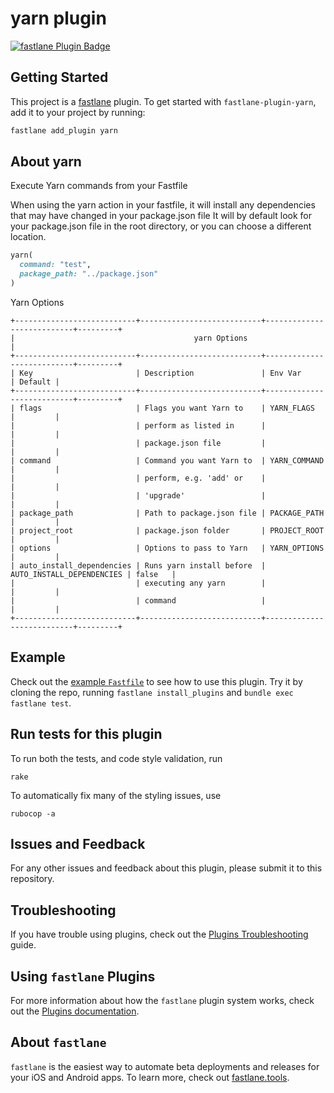 # yarn plugin

[![fastlane Plugin Badge](https://rawcdn.githack.com/fastlane/fastlane/master/fastlane/assets/plugin-badge.svg)](https://rubygems.org/gems/fastlane-plugin-yarn)

## Getting Started

This project is a [fastlane](https://github.com/fastlane/fastlane) plugin. To get started with `fastlane-plugin-yarn`, add it to your project by running:

```bash
fastlane add_plugin yarn
```

## About yarn

Execute Yarn commands from your Fastfile
 
When using the yarn action in your fastfile, it will install any dependencies that may have changed in your package.json file
It will by default look for your package.json file in the root directory, or you can choose a different location.
```ruby
yarn(
  command: "test",
  package_path: "../package.json"
)
```

Yarn Options

```
+---------------------------+---------------------------+---------------------------+---------+
|                                        yarn Options                                         |
+---------------------------+---------------------------+---------------------------+---------+
| Key                       | Description               | Env Var                   | Default |
+---------------------------+---------------------------+---------------------------+---------+
| flags                     | Flags you want Yarn to    | YARN_FLAGS                |         |
|                           | perform as listed in      |                           |         |
|                           | package.json file         |                           |         |
| command                   | Command you want Yarn to  | YARN_COMMAND              |         |
|                           | perform, e.g. 'add' or    |                           |         |
|                           | 'upgrade'                 |                           |         |
| package_path              | Path to package.json file | PACKAGE_PATH              |         |
| project_root              | package.json folder       | PROJECT_ROOT              |         |
| options                   | Options to pass to Yarn   | YARN_OPTIONS              |         |
| auto_install_dependencies | Runs yarn install before  | AUTO_INSTALL_DEPENDENCIES | false   |
|                           | executing any yarn        |                           |         |
|                           | command                   |                           |         |
+---------------------------+---------------------------+---------------------------+---------+
```

## Example

Check out the [example `Fastfile`](fastlane/Fastfile) to see how to use this plugin. Try it by cloning the repo, running `fastlane install_plugins` and `bundle exec fastlane test`.

## Run tests for this plugin

To run both the tests, and code style validation, run

```
rake
```

To automatically fix many of the styling issues, use
```
rubocop -a
```

## Issues and Feedback

For any other issues and feedback about this plugin, please submit it to this repository.

## Troubleshooting

If you have trouble using plugins, check out the [Plugins Troubleshooting](https://docs.fastlane.tools/plugins/plugins-troubleshooting/) guide.

## Using `fastlane` Plugins

For more information about how the `fastlane` plugin system works, check out the [Plugins documentation](https://docs.fastlane.tools/plugins/create-plugin/).

## About `fastlane`

`fastlane` is the easiest way to automate beta deployments and releases for your iOS and Android apps. To learn more, check out [fastlane.tools](https://fastlane.tools).
